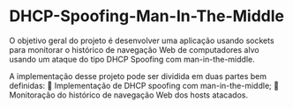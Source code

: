 # DHCP-Spoofing-Man-In-The-Middle
O objetivo geral do projeto é desenvolver uma aplicação usando sockets para monitorar o histórico de navegação Web de computadores alvo usando um ataque do tipo DHCP Spoofing com man-in-the-middle.

A implementação desse projeto pode ser dividida em duas partes bem definidas:
 Implementação de DHCP spoofing com man-in-the-middle;
 Monitoração do histórico de navegação Web dos hosts atacados.
